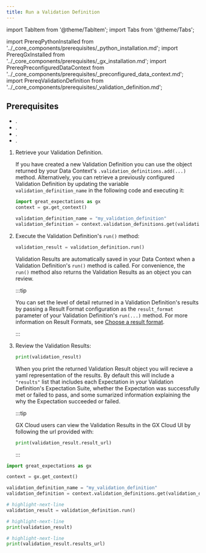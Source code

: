 ```yaml
---
title: Run a Validation Definition
---
```

import TabItem from '@theme/TabItem';
import Tabs from '@theme/Tabs';

import PrereqPythonInstalled from '../_core_components/prerequisites/_python_installation.md';
import PrereqGxInstalled from '../_core_components/prerequisites/_gx_installation.md';
import PrereqPreconfiguredDataContext from '../_core_components/prerequisites/_preconfigured_data_context.md';
import PrereqValidationDefinition from '../_core_components/prerequisites/_validation_definition.md';



<h2>Prerequisites</h2>

- <PrereqPythonInstalled/>.
- <PrereqGxInstalled/>.
- <PrereqPreconfiguredDataContext/>.
- <PrereqValidationDefinition/>.

<Tabs>

<TabItem value="procedure" label="Procedure">

1. Retrieve your Validation Definition.

   If you have created a new Validation Definition you can use the object returned by your Data Context's `.validation_definitions.add(...)` method.  Alternatively, you can retrieve a previously configured Validation Definition by updating the variable `validation_definition_name` in the following code and executing it:

   ```python title="Python
   import great_expectations as gx
   context = gx.get_context()
   
   validation_definition_name = "my_validation_definition"
   validation_definition = context.validation_definitions.get(validation_definition_name)
   ```

2. Execute the Validation Definition's `run()` method:

   ```python title="Python"
   validation_result = validation_definition.run()
   ```

   Validation Results are automatically saved in your Data Context when a Validation Definition's `run()` method is called.  For convenience, the `run()` method also returns the Validation Results as an object you can review.

   :::tip

   You can set the level of detail returned in a Validation Definition's results by passing a Result Format configuration as the `result_format` parameter of your Validation Definition's `run(...)` method.  For more information on Result Formats, see [Choose a result format](./choose_result_format.md).

   :::

3. Review the Validation Results:
 
   ```python title="Python"
   print(validation_result)
   ```
   
   When you print the returned Validation Result object you will recieve a yaml representation of the results.  By default this will include a `"results"` list that includes each Expectation in your Validation Definition's Expectation Suite, whether the Expectation was successfully met or failed to pass, and some sumarized information explaining the why the Expectation succeeded or failed.

   :::tip

   GX Cloud users can view the Validation Results in the GX Cloud UI by following the url provided with:

   ```python title="Python"
   print(validation_result.result_url)
   ```

   :::

</TabItem>

<TabItem value="sample_code" label="Sample code">

```python showLineNumbers title="Python"
import great_expectations as gx

context = gx.get_context()

validation_definition_name = "my_validation_definition"
validation_definition = context.validation_definitions.get(validation_definition_name)

# highlight-next-line
validation_result = validation_definition.run()

# highlight-next-line
print(validation_result)

# highlight-next-line
print(validation_result.results_url)
```

</TabItem>

</Tabs>